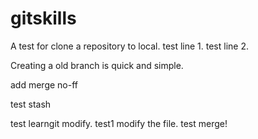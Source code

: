 # gitskills
A test for clone a repository to local.
test line 1.
test line 2.

Creating a old branch is quick and simple.

add merge no-ff

test stash

test learngit modify.
test1 modify the file.
test merge!
